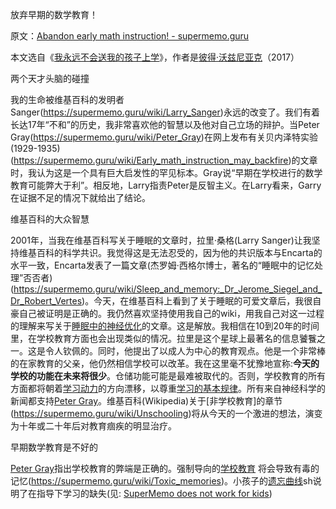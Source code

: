 放弃早期的数学教育！

原文：[Abandon early math instruction! - supermemo.guru](https://supermemo.guru/wiki/Abandon_early_math_instruction!)

本文选自《[我永远不会送我的孩子上学](https://supermemo.guru/wiki/Problem_of_Schooling)》，作者是[彼得·沃兹尼亚克](https://supermemo.guru/wiki/Piotr_Wozniak)（2017）

两个天才头脑的碰撞

我的生命被维基百科的发明者 Sanger(https://supermemo.guru/wiki/Larry_Sanger)永远的改变了。我们有着长达17年“不和”的历史，我非常喜欢他的智慧以及他对自己立场的辩护。当Peter Gray(https://supermemo.guru/wiki/Peter_Gray)在网上发布有关贝内泽特实验(1929-1935)(https://supermemo.guru/wiki/Early_math_instruction_may_backfire)的文章时，我认为这是一个具有巨大启发性的罕见标本。Gray说“早期在学校进行的数学教育可能弊大于利”。相反地，Larry指责Peter是反智主义。在Larry看来，Garry在证据不足的情况下就给出了结论。

维基百科的大众智慧

2001年，当我在维基百科写关于睡眠的文章时，拉里·桑格(Larry Sanger)让我坚持维基百科的科学共识。我觉得这是无法忍受的，因为他的共识版本与Encarta的水平一致，Encarta发表了一篇文章(杰罗姆·西格尔博士，著名的“睡眠中的记忆处理”否否者)(https://supermemo.guru/wiki/Sleep_and_memory:_Dr_Jerome_Siegel_and_Dr_Robert_Vertes)。今天，在维基百科上看到了关于睡眠的可爱文章后，我很自豪自己被证明是正确的。我仍然喜欢坚持使用我自己的wiki，用我自己对这一过程的理解来写关于[睡眠中的神经优化](https://supermemo.guru/wiki/Neural_optimization_in_sleep)的文章。这是解放。我相信在10到20年的时间里，在学校教育方面也会出现类似的情况。拉里是这个星球上最著名的信息饕餮之一。这是令人钦佩的。同时，他提出了以成人为中心的教育观点。他是一个非常棒的在家教育的父亲，他仍然相信学校可以改革。我在这里毫不犹豫地宣称:**今天的学校的功能在未来将很少**。仓储功能可能是最难被取代的。否则，学校教育的所有方面都将朝着[学习动力](https://supermemo.guru/wiki/Learn_drive)的方向漂移，以尊重[学习的基本规律](https://supermemo.guru/wiki/Fundamental_law_of_learning)。所有来自神经科学的新闻都支持[Peter Gray](https://supermemo.guru/wiki/Peter_Gray)。维基百科(Wikipedia)关于[非学校教育]的章节(https://supermemo.guru/wiki/Unschooling)将从今天的一个激进的想法，演变为十年或二十年后对教育痼疾的明显治疗。

早期数学教育是不好的

[Peter Gray](https://supermemo.guru/wiki/Peter_Gray)指出学校教育的弊端是正确的。强制导向的[学校教育](https://supermemo.guru/wiki/Problem_of_schooling) 将会导致有毒的记忆(https://supermemo.guru/wiki/Toxic_memories)。小孩子的[遗忘曲线](https://supermemo.guru/wiki/Forgetting_curve)sh说明了在指导下学习的缺失(见: [SuperMemo does not work for kids](https://supermemo.guru/wiki/SuperMemo_does_not_work_for_kids))